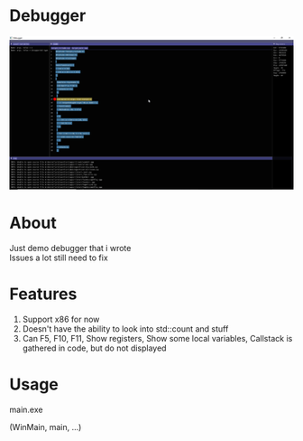 # Debugger
![](debugger.png)  
# About
Just demo debugger that i wrote  
Issues a lot still need to fix  
# Features
1. Support x86 for now  
2. Doesn't have the ability to look into std::count and stuff  
3. Can F5, F10, F11, Show registers, Show some local variables, Callstack is gathered in code, but do not displayed
# Usage
main.exe <executable> <main function name> (WinMain, main, ...)
